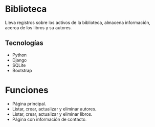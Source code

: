 # Biblioteca
Lleva registros sobre los activos de la biblioteca, almacena información, acerca de los libros y su autores.

## Tecnologías
- Python
- Django 
- SQLite
- Bootstrap

# Funciones
- Página principal.
- Listar, crear, actualizar y eliminar autores.
- Listar, crear, actualizar y eliminar libros.
- Página con información de contacto.
